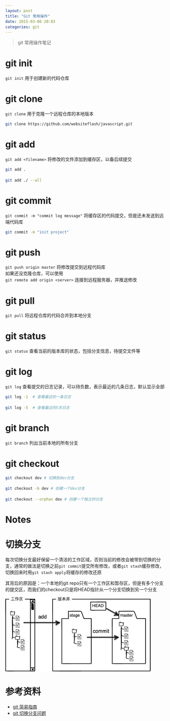 ```yaml
---
layout: post
title: "Git 常用操作"
date: 2015-03-06 20:03
categories: git
---
```


> git 常用操作笔记

# git init

`git init` 用于创建新的代码仓库

# git clone

`git clone` 用于克隆一个远程仓库的本地版本

```bash
git clone https://github.com/websiteflash/javascript.git
```

# git add

`git add <filename>` 将修改的文件添加到缓存区，以备后续提交

```bash
git add .

git add ./ --all
```

# git commit

`git commit -m "commit log message"` 将缓存区的代码提交，但是还未发送到远端代码库

```bash
git commit -m "init project"
```

# git push

`git push origin master` 将修改提交到远程代码库  
如果还没克隆仓库，可以使用  
`git remote add origin <server>` 连接到远程服务器，并推送修改  

# git pull

`git pull` 将远程仓库的代码合并到本地分支

# git status

`git status` 查看当前的版本库的状态，包括分支信息，待提交文件等

# git log

`git log` 查看提交的日志记录，可以待负数，表示最近的几条日志，默认显示全部

```bash
git log -1  # 查看最近的一条日志

git log -5  # 查看最近的5天日志
```

# git branch

`git branch` 列出当前本地的所有分支

# git checkout

```bash
git checkout dev # 切换到dev分支

git checkout -b dev # 创建一个dev分支

git checkout --orphan dev # 创建一个独立的分支 
```


# **Notes**

# 切换分支

每次切换分支最好保留一个清洁的工作区域，否则当前的修改会被带到切换的分支，通常的做法是切换之前`git commit`提交所有修改，或者`git stash`缓存修改，切换回来时用`git stash apply`将缓存的修改还原

其背后的原因是：一个本地的git repo只有一个工作区和暂存区，但是有多个分支的提交区，而我们的checkout只是将HEAD指针从一个分支切换到另一个分支

![img local][img-local]

# 参考资料

* [git 简易指南][git-guide]
* [git 切换分支问题][git-checkout]

[img-local]: /assets/images/git/local.png
[git-checkout]: http://segmentfault.com/q/1010000000156026
[git-guide]: http://www.bootcss.com/p/git-guide/